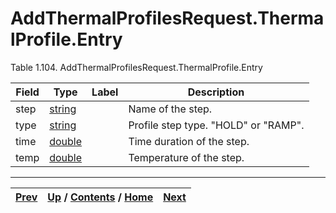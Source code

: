 
# AddThermalProfilesRequest.ThermalProfile.Entry

Table 1.104. AddThermalProfilesRequest.ThermalProfile.Entry

Field| Type| Label| Description  
---|---|---|---  
step| [string](ch01s11.md "gRPC Scalar Value Types")|  | Name of the step.   
type| [string](ch01s11.md "gRPC Scalar Value Types")|  | Profile step type. "HOLD" or "RAMP".   
time| [double](ch01s11.md "gRPC Scalar Value Types")|  | Time duration of the step.   
temp| [double](ch01s11.md "gRPC Scalar Value Types")|  | Temperature of the step.   
  
  

* * *

[Prev](ch01s06s08s02.md) | [Up](ch01s06s08.md) / [Contents](index.md) / [Home](../../index.htm)|  [Next](ch01s06s08s04.md)  
---|---|---

